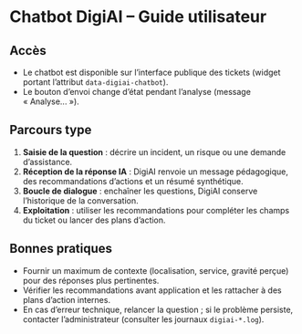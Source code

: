 # Chatbot DigiAI – Guide utilisateur

## Accès

- Le chatbot est disponible sur l’interface publique des tickets (widget portant l’attribut `data-digiai-chatbot`).
- Le bouton d’envoi change d’état pendant l’analyse (message « Analyse... »).

## Parcours type

1. **Saisie de la question** : décrire un incident, un risque ou une demande d’assistance.
2. **Réception de la réponse IA** : DigiAI renvoie un message pédagogique, des recommandations d’actions et un résumé synthétique.
3. **Boucle de dialogue** : enchaîner les questions, DigiAI conserve l’historique de la conversation.
4. **Exploitation** : utiliser les recommandations pour compléter les champs du ticket ou lancer des plans d’action.

## Bonnes pratiques

- Fournir un maximum de contexte (localisation, service, gravité perçue) pour des réponses plus pertinentes.
- Vérifier les recommandations avant application et les rattacher à des plans d’action internes.
- En cas d’erreur technique, relancer la question ; si le problème persiste, contacter l’administrateur (consulter les journaux `digiai-*.log`).
